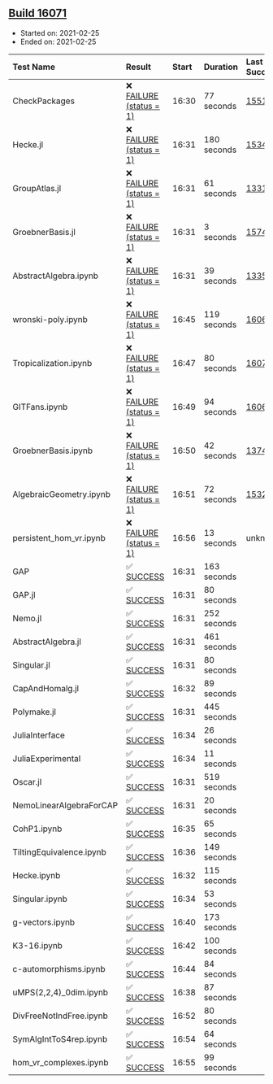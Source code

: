 ## [Build 16071](https://oscarci.mathematik.uni-kl.de/job/oscar/16071/)

* Started on: 2021-02-25
* Ended on: 2021-02-25

| Test Name    | Result | Start | Duration | Last Success | First Failure |
|:-------------|:-------|:------|:---------|:-------------|:--------------|
| CheckPackages | ❌ [FAILURE (status = 1)](https://oscarci.mathematik.uni-kl.de/job/oscar/16071/artifact/logs/build-16071/CheckPackages.log) | 16:30 | 77 seconds | [15514](https://oscarci.mathematik.uni-kl.de/job/oscar/15514/) | [15515](https://oscarci.mathematik.uni-kl.de/job/oscar/15515/) |
| Hecke.jl | ❌ [FAILURE (status = 1)](https://oscarci.mathematik.uni-kl.de/job/oscar/16071/artifact/logs/build-16071/Hecke.jl.log) | 16:31 | 180 seconds | [15344](https://oscarci.mathematik.uni-kl.de/job/oscar/15344/) | [15348](https://oscarci.mathematik.uni-kl.de/job/oscar/15348/) |
| GroupAtlas.jl | ❌ [FAILURE (status = 1)](https://oscarci.mathematik.uni-kl.de/job/oscar/16071/artifact/logs/build-16071/GroupAtlas.jl.log) | 16:31 | 61 seconds | [13311](https://oscarci.mathematik.uni-kl.de/job/oscar/13311/) | [13312](https://oscarci.mathematik.uni-kl.de/job/oscar/13312/) |
| GroebnerBasis.jl | ❌ [FAILURE (status = 1)](https://oscarci.mathematik.uni-kl.de/job/oscar/16071/artifact/logs/build-16071/GroebnerBasis.jl.log) | 16:31 | 3 seconds | [15745](https://oscarci.mathematik.uni-kl.de/job/oscar/15745/) | [15746](https://oscarci.mathematik.uni-kl.de/job/oscar/15746/) |
| AbstractAlgebra.ipynb | ❌ [FAILURE (status = 1)](https://oscarci.mathematik.uni-kl.de/job/oscar/16071/artifact/logs/build-16071/AbstractAlgebra.ipynb.log) | 16:31 | 39 seconds | [13355](https://oscarci.mathematik.uni-kl.de/job/oscar/13355/) | [13356](https://oscarci.mathematik.uni-kl.de/job/oscar/13356/) |
| wronski-poly.ipynb | ❌ [FAILURE (status = 1)](https://oscarci.mathematik.uni-kl.de/job/oscar/16071/artifact/logs/build-16071/wronski-poly.ipynb.log) | 16:45 | 119 seconds | [16067](https://oscarci.mathematik.uni-kl.de/job/oscar/16067/) | [16068](https://oscarci.mathematik.uni-kl.de/job/oscar/16068/) |
| Tropicalization.ipynb | ❌ [FAILURE (status = 1)](https://oscarci.mathematik.uni-kl.de/job/oscar/16071/artifact/logs/build-16071/Tropicalization.ipynb.log) | 16:47 | 80 seconds | [16070](https://oscarci.mathematik.uni-kl.de/job/oscar/16070/) | [16071](https://oscarci.mathematik.uni-kl.de/job/oscar/16071/) |
| GITFans.ipynb | ❌ [FAILURE (status = 1)](https://oscarci.mathematik.uni-kl.de/job/oscar/16071/artifact/logs/build-16071/GITFans.ipynb.log) | 16:49 | 94 seconds | [16068](https://oscarci.mathematik.uni-kl.de/job/oscar/16068/) | [16069](https://oscarci.mathematik.uni-kl.de/job/oscar/16069/) |
| GroebnerBasis.ipynb | ❌ [FAILURE (status = 1)](https://oscarci.mathematik.uni-kl.de/job/oscar/16071/artifact/logs/build-16071/GroebnerBasis.ipynb.log) | 16:50 | 42 seconds | [13748](https://oscarci.mathematik.uni-kl.de/job/oscar/13748/) | [13749](https://oscarci.mathematik.uni-kl.de/job/oscar/13749/) |
| AlgebraicGeometry.ipynb | ❌ [FAILURE (status = 1)](https://oscarci.mathematik.uni-kl.de/job/oscar/16071/artifact/logs/build-16071/AlgebraicGeometry.ipynb.log) | 16:51 | 72 seconds | [15322](https://oscarci.mathematik.uni-kl.de/job/oscar/15322/) | [15323](https://oscarci.mathematik.uni-kl.de/job/oscar/15323/) |
| persistent_hom_vr.ipynb | ❌ [FAILURE (status = 1)](https://oscarci.mathematik.uni-kl.de/job/oscar/16071/artifact/logs/build-16071/persistent_hom_vr.ipynb.log) | 16:56 | 13 seconds | unknown | unknown |
| GAP | ✅ [SUCCESS](https://oscarci.mathematik.uni-kl.de/job/oscar/16071/artifact/logs/build-16071/GAP.log) | 16:31 | 163 seconds |  |  |
| GAP.jl | ✅ [SUCCESS](https://oscarci.mathematik.uni-kl.de/job/oscar/16071/artifact/logs/build-16071/GAP.jl.log) | 16:31 | 80 seconds |  |  |
| Nemo.jl | ✅ [SUCCESS](https://oscarci.mathematik.uni-kl.de/job/oscar/16071/artifact/logs/build-16071/Nemo.jl.log) | 16:31 | 252 seconds |  |  |
| AbstractAlgebra.jl | ✅ [SUCCESS](https://oscarci.mathematik.uni-kl.de/job/oscar/16071/artifact/logs/build-16071/AbstractAlgebra.jl.log) | 16:31 | 461 seconds |  |  |
| Singular.jl | ✅ [SUCCESS](https://oscarci.mathematik.uni-kl.de/job/oscar/16071/artifact/logs/build-16071/Singular.jl.log) | 16:31 | 80 seconds |  |  |
| CapAndHomalg.jl | ✅ [SUCCESS](https://oscarci.mathematik.uni-kl.de/job/oscar/16071/artifact/logs/build-16071/CapAndHomalg.jl.log) | 16:32 | 89 seconds |  |  |
| Polymake.jl | ✅ [SUCCESS](https://oscarci.mathematik.uni-kl.de/job/oscar/16071/artifact/logs/build-16071/Polymake.jl.log) | 16:31 | 445 seconds |  |  |
| JuliaInterface | ✅ [SUCCESS](https://oscarci.mathematik.uni-kl.de/job/oscar/16071/artifact/logs/build-16071/JuliaInterface.log) | 16:34 | 26 seconds |  |  |
| JuliaExperimental | ✅ [SUCCESS](https://oscarci.mathematik.uni-kl.de/job/oscar/16071/artifact/logs/build-16071/JuliaExperimental.log) | 16:34 | 11 seconds |  |  |
| Oscar.jl | ✅ [SUCCESS](https://oscarci.mathematik.uni-kl.de/job/oscar/16071/artifact/logs/build-16071/Oscar.jl.log) | 16:31 | 519 seconds |  |  |
| NemoLinearAlgebraForCAP | ✅ [SUCCESS](https://oscarci.mathematik.uni-kl.de/job/oscar/16071/artifact/logs/build-16071/NemoLinearAlgebraForCAP.log) | 16:31 | 20 seconds |  |  |
| CohP1.ipynb | ✅ [SUCCESS](https://oscarci.mathematik.uni-kl.de/job/oscar/16071/artifact/logs/build-16071/CohP1.ipynb.log) | 16:35 | 65 seconds |  |  |
| TiltingEquivalence.ipynb | ✅ [SUCCESS](https://oscarci.mathematik.uni-kl.de/job/oscar/16071/artifact/logs/build-16071/TiltingEquivalence.ipynb.log) | 16:36 | 149 seconds |  |  |
| Hecke.ipynb | ✅ [SUCCESS](https://oscarci.mathematik.uni-kl.de/job/oscar/16071/artifact/logs/build-16071/Hecke.ipynb.log) | 16:32 | 115 seconds |  |  |
| Singular.ipynb | ✅ [SUCCESS](https://oscarci.mathematik.uni-kl.de/job/oscar/16071/artifact/logs/build-16071/Singular.ipynb.log) | 16:34 | 53 seconds |  |  |
| g-vectors.ipynb | ✅ [SUCCESS](https://oscarci.mathematik.uni-kl.de/job/oscar/16071/artifact/logs/build-16071/g-vectors.ipynb.log) | 16:40 | 173 seconds |  |  |
| K3-16.ipynb | ✅ [SUCCESS](https://oscarci.mathematik.uni-kl.de/job/oscar/16071/artifact/logs/build-16071/K3-16.ipynb.log) | 16:42 | 100 seconds |  |  |
| c-automorphisms.ipynb | ✅ [SUCCESS](https://oscarci.mathematik.uni-kl.de/job/oscar/16071/artifact/logs/build-16071/c-automorphisms.ipynb.log) | 16:44 | 84 seconds |  |  |
| uMPS(2,2,4)_0dim.ipynb | ✅ [SUCCESS](https://oscarci.mathematik.uni-kl.de/job/oscar/16071/artifact/logs/build-16071/uMPS-2-2-4-_0dim.ipynb.log) | 16:38 | 87 seconds |  |  |
| DivFreeNotIndFree.ipynb | ✅ [SUCCESS](https://oscarci.mathematik.uni-kl.de/job/oscar/16071/artifact/logs/build-16071/DivFreeNotIndFree.ipynb.log) | 16:52 | 80 seconds |  |  |
| SymAlgIntToS4rep.ipynb | ✅ [SUCCESS](https://oscarci.mathematik.uni-kl.de/job/oscar/16071/artifact/logs/build-16071/SymAlgIntToS4rep.ipynb.log) | 16:54 | 64 seconds |  |  |
| hom_vr_complexes.ipynb | ✅ [SUCCESS](https://oscarci.mathematik.uni-kl.de/job/oscar/16071/artifact/logs/build-16071/hom_vr_complexes.ipynb.log) | 16:55 | 99 seconds |  |  |
